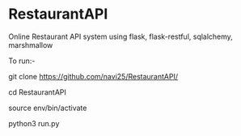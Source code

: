 # RestaurantAPI
Online Restaurant API system using flask, flask-restful, sqlalchemy, marshmallow

To run:-

git clone https://github.com/navi25/RestaurantAPI/ 

cd RestaurantAPI

source env/bin/activate

python3 run.py
